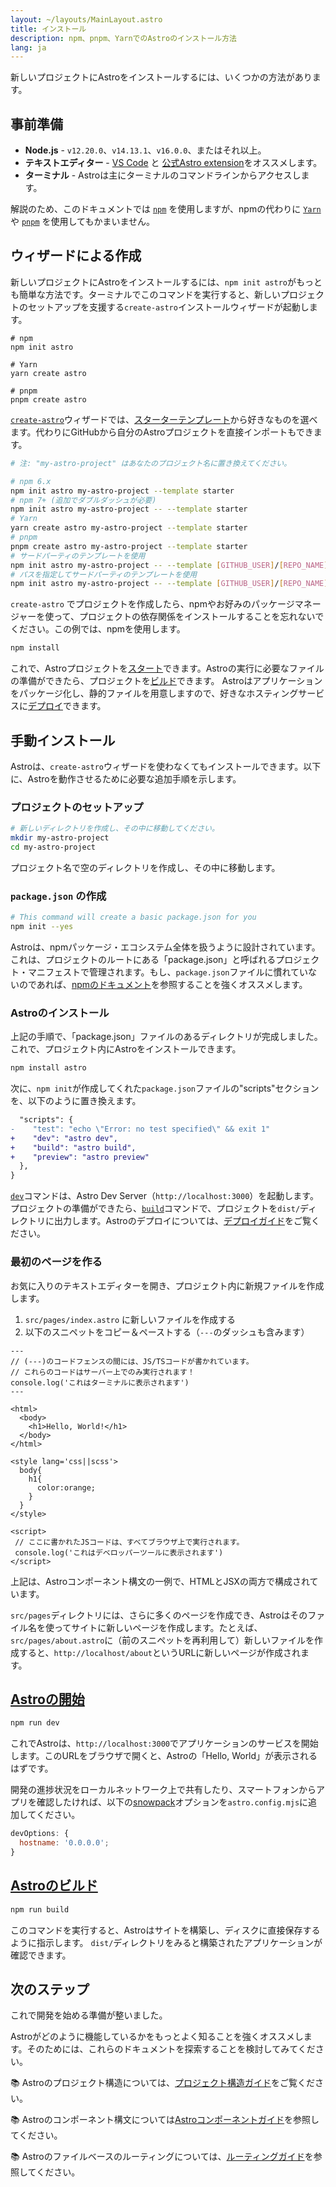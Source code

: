 ```yaml
---
layout: ~/layouts/MainLayout.astro
title: インストール
description: npm、pnpm、YarnでのAstroのインストール方法
lang: ja
---
```


新しいプロジェクトにAstroをインストールするには、いくつかの方法があります。

## 事前準備

- **Node.js** - `v12.20.0`、`v14.13.1`、`v16.0.0`、またはそれ以上。
- **テキストエディター** - [VS Code](https://code.visualstudio.com/) と [公式Astro extension](https://marketplace.visualstudio.com/items?itemName=astro-build.astro-vscode)をオススメします。
- **ターミナル** - Astroは主にターミナルのコマンドラインからアクセスします。

解説のため、このドキュメントでは [`npm`](https://www.npmjs.com/) を使用しますが、npmの代わりに [`Yarn`](https://yarnpkg.com/) や [`pnpm`](https://pnpm.io/) を使用してもかまいません。

## ウィザードによる作成

新しいプロジェクトにAstroをインストールするには、`npm init astro`がもっとも簡単な方法です。ターミナルでこのコマンドを実行すると、新しいプロジェクトのセットアップを支援する`create-astro`インストールウィザードが起動します。

```shell
# npm
npm init astro

# Yarn
yarn create astro

# pnpm
pnpm create astro
```

[`create-astro`](https://github.com/snowpackjs/astro/tree/main/packages/create-astro)ウィザードでは、[スターターテンプレート](https://github.com/snowpackjs/astro/tree/main/examples)から好きなものを選べます。代わりにGitHubから自分のAstroプロジェクトを直接インポートもできます。

```bash
# 注: "my-astro-project" はあなたのプロジェクト名に置き換えてください。

# npm 6.x
npm init astro my-astro-project --template starter
# npm 7+ (追加でダブルダッシュが必要)
npm init astro my-astro-project -- --template starter
# Yarn
yarn create astro my-astro-project --template starter
# pnpm
pnpm create astro my-astro-project --template starter
# サードパーティのテンプレートを使用
npm init astro my-astro-project -- --template [GITHUB_USER]/[REPO_NAME]
# パスを指定してサードパーティのテンプレートを使用
npm init astro my-astro-project -- --template [GITHUB_USER]/[REPO_NAME]/path/to/template
```

`create-astro` でプロジェクトを作成したら、npmやお好みのパッケージマネージャーを使って、プロジェクトの依存関係をインストールすることを忘れないでください。この例では、npmを使用します。

```bash
npm install
```

これで、Astroプロジェクトを[スタート](#astroの開始)できます。Astroの実行に必要なファイルの準備ができたら、プロジェクトを[ビルド](#astroのビルド)できます。 Astroはアプリケーションをパッケージ化し、静的ファイルを用意しますので、好きなホスティングサービスに[デプロイ](/guides/deploy)できます。

## 手動インストール

Astroは、`create-astro`ウィザードを使わなくてもインストールできます。以下に、Astroを動作させるために必要な追加手順を示します。

### プロジェクトのセットアップ

```bash
# 新しいディレクトリを作成し、その中に移動してください。
mkdir my-astro-project
cd my-astro-project
```

プロジェクト名で空のディレクトリを作成し、その中に移動します。

### `package.json` の作成

```bash
# This command will create a basic package.json for you
npm init --yes
```

Astroは、npmパッケージ・エコシステム全体を扱うように設計されています。
これは、プロジェクトのルートにある「package.json」と呼ばれるプロジェクト・マニフェストで管理されます。もし、`package.json`ファイルに慣れていないのであれば、[npmのドキュメント](https://docs.npmjs.com/creating-a-package-json-file)を参照することを強くオススメします。


### Astroのインストール

上記の手順で、「package.json」ファイルのあるディレクトリが完成しました。これで、プロジェクト内にAstroをインストールできます。

```bash
npm install astro
```

次に、`npm init`が作成してくれた`package.json`ファイルの"scripts"セクションを、以下のように置き換えます。

```diff
  "scripts": {
-    "test": "echo \"Error: no test specified\" && exit 1"
+    "dev": "astro dev",
+    "build": "astro build",
+    "preview": "astro preview"
  },
}
```

 [`dev`](#astroの開始)コマンドは、Astro Dev Server（`http://localhost:3000`）を起動します。プロジェクトの準備ができたら、[`build`](#astroのビルド)コマンドで、プロジェクトを`dist/`ディレクトリに出力します。Astroのデプロイについては、[デプロイガイド](/guides/deploy)をご覧ください。

### 最初のページを作る

お気に入りのテキストエディターを開き、プロジェクト内に新規ファイルを作成します。

1. `src/pages/index.astro` に新しいファイルを作成する
2. 以下のスニペットをコピー＆ペーストする（`---`のダッシュも含みます）

```astro
---
// (---)のコードフェンスの間には、JS/TSコードが書かれています。
// これらのコードはサーバー上でのみ実行されます！
console.log('これはターミナルに表示されます')
---

<html>
  <body>
    <h1>Hello, World!</h1>
  </body>
</html>

<style lang='css||scss'>
  body{
    h1{
      color:orange;
    }
  }
</style>

<script>
 // ここに書かれたJSコードは、すべてブラウザ上で実行されます。
 console.log('これはデベロッパーツールに表示されます')
</script>
```

上記は、Astroコンポーネント構文の一例で、HTMLとJSXの両方で構成されています。

`src/pages`ディレクトリには、さらに多くのページを作成でき、Astroはそのファイル名を使ってサイトに新しいページを作成します。たとえば、`src/pages/about.astro`に（前のスニペットを再利用して）新しいファイルを作成すると、`http://localhost/about`というURLに新しいページが作成されます。

## [Astroの開始](#astroの開始)

```bash
npm run dev
```

これでAstroは、`http://localhost:3000`でアプリケーションのサービスを開始します。このURLをブラウザで開くと、Astroの「Hello, World」が表示されるはずです。

開発の進捗状況をローカルネットワーク上で共有したり、スマートフォンからアプリを確認したければ、以下の[snowpack](https://www.snowpack.dev/reference/configuration#devoptionshostname)オプションを`astro.config.mjs`に追加してください。

```js
devOptions: {
  hostname: '0.0.0.0';
}
```

## [Astroのビルド](#astroのビルド)

```bash
npm run build
```

このコマンドを実行すると、Astroはサイトを構築し、ディスクに直接保存するように指示します。
`dist/`ディレクトリをみると構築されたアプリケーションが確認できます。


## 次のステップ

これで開発を始める準備が整いました。

Astroがどのように機能しているかをもっとよく知ることを強くオススメします。そのためには、これらのドキュメントを探索することを検討してみてください。


📚 Astroのプロジェクト構造については、[プロジェクト構造ガイド](/core-concepts/project-structure)をご覧ください。

📚 Astroのコンポーネント構文については[Astroコンポーネントガイド](/core-concepts/astro-components)を参照してください。

📚 Astroのファイルベースのルーティングについては、[ルーティングガイド](core-concepts/astro-pages)を参照してください。

